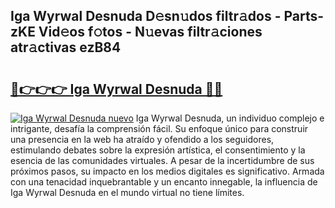 ## Iga Wyrwal Desnuda D𝚎sn𝚞dos filtr𝚊dos - Parts-zKE Vid𝚎os f𝚘tos - N𝚞evas filtr𝚊ciones atr𝚊ctivas ezB84

# <h2><a href="http://mb9mhj.tromn.icu/?c=Iga+Wyrwal+Desnuda">🔗👉👉👉 Iga Wyrwal Desnuda 🔗🔗</a></h2>

[![Iga Wyrwal Desnuda nuevo](https://i.imgur.com/pEAQMta.gif)](http://mb9mhj.tromn.icu/?c=Iga+Wyrwal+Desnuda)
Iga Wyrwal Desnuda, un individuo complejo e intrigante, desafía la comprensión fácil. Su enfoque único para construir una presencia en la web ha atraído y ofendido a los seguidores, estimulando debates sobre la expresión artística, el consentimiento y la esencia de las comunidades virtuales. A pesar de la incertidumbre de sus próximos pasos, su impacto en los medios digitales es significativo. Armada con una tenacidad inquebrantable y un encanto innegable, la influencia de Iga Wyrwal Desnuda en el mundo virtual no tiene límites.
